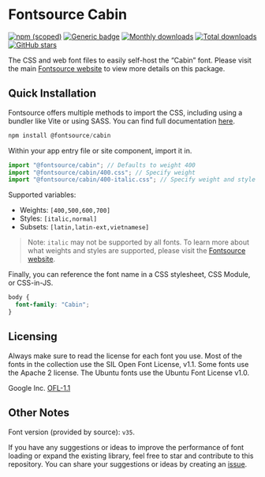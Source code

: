 # Fontsource Cabin

[![npm (scoped)](https://img.shields.io/npm/v/@fontsource/cabin?color=brightgreen)](https://www.npmjs.com/package/@fontsource/cabin) [![Generic badge](https://img.shields.io/badge/fontsource-passing-brightgreen)](https://github.com/fontsource/fontsource) [![Monthly downloads](https://badgen.net/npm/dm/@fontsource/cabin)](https://github.com/fontsource/fontsource) [![Total downloads](https://badgen.net/npm/dt/@fontsource/cabin)](https://github.com/fontsource/fontsource) [![GitHub stars](https://img.shields.io/github/stars/fontsource/fontsource.svg?style=social&label=Star)](https://github.com/fontsource/fontsource/stargazers)

The CSS and web font files to easily self-host the “Cabin” font. Please visit the main [Fontsource website](https://fontsource.org/fonts/cabin) to view more details on this package.

## Quick Installation

Fontsource offers multiple methods to import the CSS, including using a bundler like Vite or using SASS. You can find full documentation [here](https://fontsource.org/docs/getting-started/introduction).

```javascript
npm install @fontsource/cabin
```

Within your app entry file or site component, import it in.

```javascript
import "@fontsource/cabin"; // Defaults to weight 400
import "@fontsource/cabin/400.css"; // Specify weight
import "@fontsource/cabin/400-italic.css"; // Specify weight and style
```

Supported variables:
- Weights: `[400,500,600,700]`
- Styles: `[italic,normal]`
- Subsets: `[latin,latin-ext,vietnamese]`

> Note: `italic` may not be supported by all fonts. To learn more about what weights and styles are supported, please visit the [Fontsource website](https://fontsource.org/fonts/cabin).

Finally, you can reference the font name in a CSS stylesheet, CSS Module, or CSS-in-JS.

```css
body {
  font-family: "Cabin";
}
```

## Licensing
Always make sure to read the license for each font you use. Most of the fonts in the collection use the SIL Open Font License, v1.1. Some fonts use the Apache 2 license. The Ubuntu fonts use the Ubuntu Font License v1.0.

Google Inc.
[OFL-1.1](http://scripts.sil.org/OFL)

## Other Notes
Font version (provided by source): `v35`.

If you have any suggestions or ideas to improve the performance of font loading or expand the existing library, feel free to star and contribute to this repository. You can share your suggestions or ideas by creating an [issue](https://github.com/fontsource/fontsource/issues).